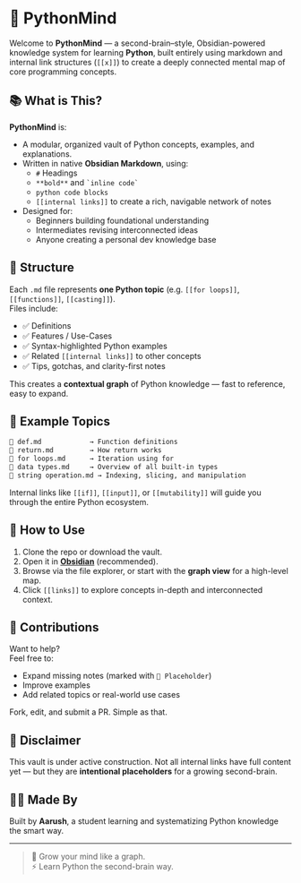 # 🧠 PythonMind

Welcome to **PythonMind** — a second-brain–style, Obsidian-powered knowledge system for learning **Python**, built entirely using markdown and internal link structures (`[[x]]`) to create a deeply connected mental map of core programming concepts.

## 📚 What is This?

**PythonMind** is:
- A modular, organized vault of Python concepts, examples, and explanations.
- Written in native **Obsidian Markdown**, using:
  - `#` Headings
  - `**bold**` and `` `inline code` ``
  - ```python code blocks```
  - `[[internal links]]` to create a rich, navigable network of notes
- Designed for:
  - Beginners building foundational understanding
  - Intermediates revising interconnected ideas
  - Anyone creating a personal dev knowledge base

## 🧩 Structure

Each `.md` file represents **one Python topic** (e.g. `[[for loops]]`, `[[functions]]`, `[[casting]]`).  
Files include:
- ✅ Definitions
- ✅ Features / Use-Cases
- ✅ Syntax-highlighted Python examples
- ✅ Related `[[internal links]]` to other concepts
- ✅ Tips, gotchas, and clarity-first notes

This creates a **contextual graph** of Python knowledge — fast to reference, easy to expand.

## 🔗 Example Topics

```txt
📄 def.md            → Function definitions
📄 return.md         → How return works
📄 for loops.md      → Iteration using for
📄 data types.md     → Overview of all built-in types
📄 string operation.md → Indexing, slicing, and manipulation
```

Internal links like `[[if]]`, `[[input]]`, or `[[mutability]]` will guide you through the entire Python ecosystem.

## 🚀 How to Use

1. Clone the repo or download the vault.
2. Open it in **[Obsidian](https://obsidian.md/)** (recommended).
3. Browse via the file explorer, or start with the **graph view** for a high-level map.
4. Click `[[links]]` to explore concepts in-depth and interconnected context.

## 🔨 Contributions

Want to help?  
Feel free to:
- Expand missing notes (marked with `🚧 Placeholder`)
- Improve examples
- Add related topics or real-world use cases

Fork, edit, and submit a PR. Simple as that.

## 📌 Disclaimer

This vault is under active construction. Not all internal links have full content yet — but they are **intentional placeholders** for a growing second-brain.

## 🧑‍💻 Made By

Built by **Aarush**, a student learning and systematizing Python knowledge the smart way.

---

> 🌱 Grow your mind like a graph.  
> ⚡ Learn Python the second-brain way.

